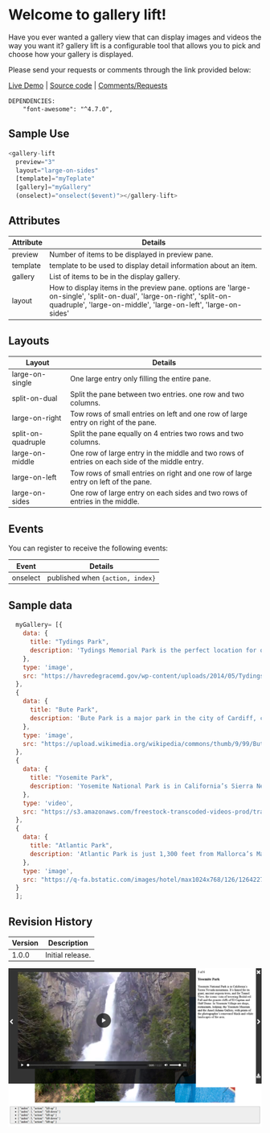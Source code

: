 # Welcome to gallery lift!

Have you ever wanted a gallery view that can display images and videos the way you want it? gallery lift is a configurable tool that allows you to pick and choose how your gallery is displayed.

Please send your requests or comments through the link provided below:

[Live Demo](https://gallery-lift.stackblitz.io) | [Source code](https://github.com/msalehisedeh/gallery-lift/tree/master/src/app) | [Comments/Requests](https://github.com/msalehisedeh/gallery-lift/issues)

```
DEPENDENCIES: 
	"font-awesome": "^4.7.0", 
```

## Sample Use

```javascript
<gallery-lift
  preview="3"
  layout="large-on-sides"
  [template]="myTeplate"
  [gallery]="myGallery"
  (onselect)="onselect($event)"></gallery-lift>

```

## Attributes

| Attribute       |Details                                                                                |
|-----------------|---------------------------------------------------------------------------------------|
|preview          | Number of items to be displayed in preview pane.                                      |
|template         | template to be used to display detail information about an item.                      |
|gallery          | List of items to be in the display gallery.                                           |
|layout           | How to display items in the preview pane. options are 'large-on-single', 'split-on-dual', 'large-on-right', 'split-on-quadruple', 'large-on-middle', 'large-on-left', 'large-on-sides'           |

## Layouts

| Layout          |Details                                                                                |
|-----------------|---------------------------------------------------------------------------------------|
|large-on-single  |One large entry only filling the entire pane.                                          |
|split-on-dual    |Split the pane between two entries. one row and two columns.                           |
|large-on-right   |Tow rows of small entries on left and one row of large entry on right of the pane.     |
|split-on-quadruple| Split the pane equally on 4 entries two rows and two columns.                        |
|large-on-middle  |One row of large entry in the middle and two rows of entries on each side of the middle entry.|
|large-on-left    |Tow rows of small entries on right and one row of large entry on left of the pane.     |
|large-on-sides   |One row of large entry on each sides and two rows of entries in the middle.            |


## Events
You can register to receive the following events:

| Event       |Details                                                                                    |
|-------------|-------------------------------------------------------------------------------------------|
|onselect     | published when  `{action, index}`                                                         |

## Sample data

```javascript
  myGallery= [{
    data: {
      title: "Tydings Park",
      description: 'Tydings Memorial Park is the perfect location for outdoor fun, ranging from a picnic to a day relaxing on the bay.  Located on Commerce Street, Tydings Park features 22 acres overlooking the water.'
    },
    type: 'image',
    src: "https://havredegracemd.gov/wp-content/uploads/2014/05/Tydings-Park-Havre-de-Grace-Maryland.jpg"
  },
  {
    data: {
      title: "Bute Park",
      description: 'Bute Park is a major park in the city of Cardiff, capital of Wales. It comprises 130 acres (53 ha) of landscaped gardens and parkland that once formed the grounds of Cardiff Castle. The park is named after the 3rd Marquess of Bute, whose family owned the castle.'
    },
    type: 'image',
    src: "https://upload.wikimedia.org/wikipedia/commons/thumb/9/99/Bute_Park%2C_Cardiff.jpg/800px-Bute_Park%2C_Cardiff.jpg"
  },
  {
    data: {
      title: "Yosemite Park",
      description: 'Yosemite National Park is in California’s Sierra Nevada mountains. It’s famed for its giant, ancient sequoia trees, and for Tunnel View, the iconic vista of towering Bridalveil Fall and the granite cliffs of El Capitan and Half Dome. In Yosemite Village are shops, restaurants, lodging, the Yosemite Museum and the Ansel Adams Gallery, with prints of the photographer’s renowned black-and-white landscapes of the area.'
    },
    type: 'video',
    src: "https://s3.amazonaws.com/freestock-transcoded-videos-prod/transcoded/freestock_v2680286.mp4"
  },
  {
    data: {
      title: "Atlantic Park",
      description: 'Atlantic Park is just 1,300 feet from Mallorca’s Magalluf Beach. It includes a lagoon-style swimming pool and air conditioned rooms with a private balcony and cable TV.'
    },
    type: 'image',
    src: "https://q-fa.bstatic.com/images/hotel/max1024x768/126/12642274.jpg"
  }
  ];
```

## Revision History

| Version | Description                                                                                   |
|---------|-----------------------------------------------------------------------------------------------|
| 1.0.0   | Initial release.                                                                              |


![alt text](https://raw.githubusercontent.com/msalehisedeh/gallery-lift/master/sample2.png  "What you would see when a gallery is lifted.")
